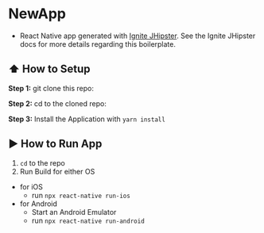 # NewApp

- React Native app generated with [Ignite JHipster](https://github.com/ruddell/ignite-jhipster). See the Ignite JHipster docs for more details regarding this boilerplate.

## :arrow_up: How to Setup

**Step 1:** git clone this repo:

**Step 2:** cd to the cloned repo:

**Step 3:** Install the Application with `yarn install`

## :arrow_forward: How to Run App

1. `cd` to the repo
2. Run Build for either OS

- for iOS
  - run `npx react-native run-ios`
- for Android
  - Start an Android Emulator
  - run `npx react-native run-android`
